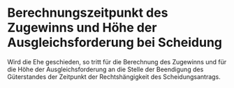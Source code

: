 # Berechnungszeitpunkt des Zugewinns und Höhe der Ausgleichsforderung bei Scheidung

Wird die Ehe geschieden, so tritt für die Berechnung des Zugewinns und für die Höhe der Ausgleichsforderung an die Stelle der Beendigung des Güterstandes der Zeitpunkt der Rechtshängigkeit des Scheidungsantrags.